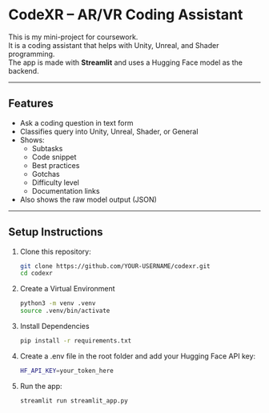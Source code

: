 # CodeXR – AR/VR Coding Assistant

This is my mini-project for coursework.  
It is a coding assistant that helps with Unity, Unreal, and Shader programming.  
The app is made with **Streamlit** and uses a Hugging Face model as the backend.

---

## Features
- Ask a coding question in text form
- Classifies query into Unity, Unreal, Shader, or General
- Shows:
  - Subtasks
  - Code snippet
  - Best practices
  - Gotchas
  - Difficulty level
  - Documentation links
- Also shows the raw model output (JSON)

---

## Setup Instructions

1. Clone this repository:
   ```bash
   git clone https://github.com/YOUR-USERNAME/codexr.git
   cd codexr
   ```

2. Create a Virtual Environment
   ```bash
   python3 -m venv .venv
   source .venv/bin/activate
   ```

3. Install Dependencies
   ```bash
   pip install -r requirements.txt
   ```      

4. Create a .env file in the root folder and add your Hugging Face API key:
   ```bash
   HF_API_KEY=your_token_here
   ```

5. Run the app:
   ```bash
   streamlit run streamlit_app.py
   ``` 
